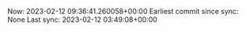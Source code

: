 Now: 2023-02-12 09:36:41.260058+00:00 Earliest commit since sync: None Last sync: 2023-02-12 03:49:08+00:00

